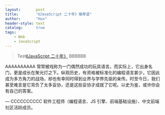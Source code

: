 ```yaml
---
layout:       post
title:        "《JavaScript 二十年》推荐语"
author:       "Hux"
header-style: text
catalog:      true
tags:
    - Web
    - JavaScript
---
```


> Test[《JavaScript 二十年》](https://zhuanlan.zhihu.com/p/373065151) BBBBBB

AAAAAAAAAA 常常被戏称为一门偶然成功的玩具语言。而实际上，它出身名门，更是成长在聚光灯之下。纵观历史，有资格被标准化的编程语言甚少，它因此成为多方角力的战场，却也有幸同时得到业界与学界先驱的亲传。时至今日，我们甚至难言是它背负了太多妥协，还是这些妥协才成就了它呢。以史为鉴，或许你会有自己的答案。

— CCCCCCCCCC 软件工程师（编程语言、JS 引擎、前端基础设施）、中文前端社区活跃成员。
